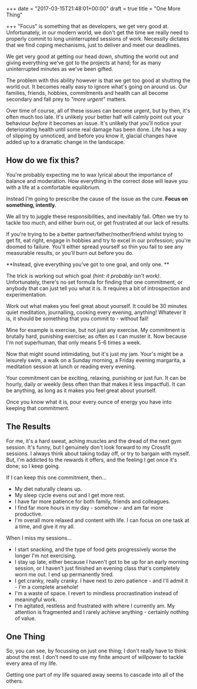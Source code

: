 +++
date = "2017-03-15T21:48:01+00:00"
draft = true
title = "One More Thing"

+++
"Focus" is something that as developers, we get very good at. Unfortunately, in our modern world, we don't get the time we really need to properly commit to long uninterrupted sessions of work. Necessity dictates that we find coping mechanisms, just to deliver and meet our deadlines. 

We get very good at getting our head down, shutting the world out and giving everything we've got to the projects at hand; for as many uninterrupted minutes as we've been gifted.

The problem with this ability however is that we get too good at shutting the world out. It becomes really easy to ignore what's going on around us. Our families, friends, hobbies, commitments and health can all become secondary and fall prey to *"more urgent"* matters.

Over time of course, all of these issues can become urgent, but by then, it's often much too late. It's unlikely your better half will calmly point out your behaviour *before* it becomes an issue. It's unlikely that you'll notice your deteriorating health until some real damage has been done. Life has a way of slipping by unnoticed, and before you know it, glacial changes have added up to a dramatic change in the landscape.

## How do we fix this?

You're probably expecting me to wax lyrical about the importance of balance and moderation. How everything in the correct dose will leave you with a life at a comfortable equilibrium.

Instead I'm going to prescribe the cause of the issue as the cure. **Focus on something, intently.**

We all try to juggle these responsibilities, and inevitably fail. Often we try to tackle too much, and either burn out, or get frustrated at our lack of results. 

If you're trying to be a better partner/father/mother/friend whilst trying to get fit, eat right, engage in hobbies and try to excel in our profession; you're doomed to failure. You'll either spread yourself so thin you fail to see any measurable results, or you'll burn out before you do.

**Instead, give everything you've got to one goal, and only one. **

The trick is working out which goal *(hint: it probably isn't work)*. Unfortunately, there's no set formula for finding that one commitment, or anybody that can just tell you what it is. It requires a bit of introspection and experimentation. 

Work out what makes you feel great about yourself. It could be 30 minutes quiet meditation, journalling, cooking every evening, anything! Whatever it is, it should be something that you commit to - without fail!

Mine for example is exercise, but not just any exercise. My commitment is brutally hard, punishing exercise; as often as I can muster it. Now because I'm not superhuman, that only means 5-6 times a week.

Now that might sound intimidating, but it's just my jam. Your's might be a leisurely swim, a walk on a Sunday morning, a Friday evening margarita, a meditation session at lunch or reading every evening.

Your commitment can be exciting, relaxing, punishing or just fun. It can be hourly, daily or weekly (less often than that makes it less impactful). It can be anything, as long as it makes you feel great about yourself.

Once you know what it is, pour every ounce of energy you have into keeping that commitment.

## The Results

For me, it's a hard sweat, aching muscles and the dread of the next gym session. It's funny, but I genuinely don't look forward to my Crossfit sessions. I always think about taking today off, or try to bargain with myself. But, I'm addicted to the rewards it offers, and the feeling I get once it's done; so I keep going.

If I can keep this one commitment, then...
* My diet naturally cleans up.
* My sleep cycle evens out and I get more rest.
* I have far more patience for both family, friends and colleagues.
* I find far more hours in my day - somehow - and am far more productive.
* I'm overall more relaxed and content with life. I can focus on one task at a time, and give it my all.

When I miss my sessions...
* I start snacking, and the type of food gets progressively worse the longer I'm not exercising.
* I stay up late, either because I haven't got to be up for an early morning session, or I haven't just finished an evening class that's completely worn me out. I end up permanently tired.
* I get cranky, really cranky. I have next to zero patience - and I'll admit it - I'm a complete arsehole!
* I'm a waste of space. I revert to mindless procrastination instead of meaningful work.
* I'm agitated, restless and frustrated with where I currently am. My attention is fragmented and I rarely achieve anything - certainly nothing of value.

## One Thing
So, you can see, by focussing on just one thing; I don't really have to think about the rest. I don't need to use my finite amount of willpower to tackle every area of my life.

Getting one part of my life squared away seems to cascade into all of the others.